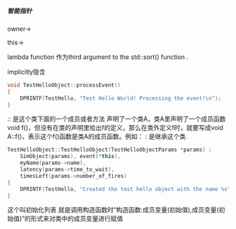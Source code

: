 

##### 智能指针

owner-> 

this->



lambda function 作为third argument to the std::sort() function .

implicitly隐含

```cpp
void TestHelloObject::processEvent()
{
    DPRINTF(TestHello, "Test Hello World! Processing the event!\n");
}

```

:: 是这个类下面的一个成员或者方法
声明了一个类A，类A里声明了一个成员函数void f()，但没有在类的声明里给出f的定义，那么在类外定义f时，就要写成void A::f()，表示这个f()函数是类A的成员函数。例如：
:  是继承这个类.

```cpp
TestHelloObject::TestHelloObject(TestHelloObjectParams *params) :
    SimObject(params), event(*this),
    myName(params->name),
    latency(params->time_to_wait),
    timesLeft(params->number_of_fires)
{
    DPRINTF(TestHello, "Created the test hello object with the name %s\n", myName);
}


```

这个叫初始化列表
就是调用构造函数时“构造函数:成员变量(初始值),成员变量(初始值)”的形式来对类中的成员变量进行赋值

